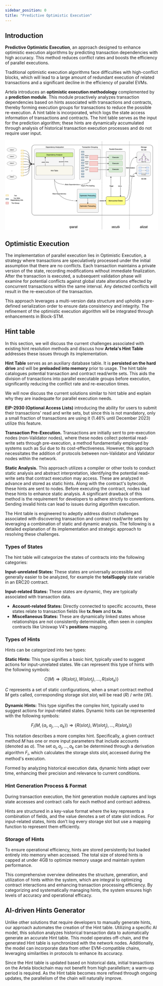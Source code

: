 ```yaml
---
sidebar_position: 0
title: "Predictive Optimistic Execution"
---
```


## Introduction

**Predictive Optimistic Execution**, an approach designed to enhance optimistic execution algorithms by predicting transaction dependencies with high accuracy. This method reduces conflict rates and boosts the efficiency of parallel executions.

Traditional optimistic execution algorithms face difficulties with high-conflict blocks, which will lead to a large amount of redundant execution of related transactions and a significant decline in the efficiency of parallel EVMs.

Artela introduces an **optimistic execution methodology** complemented by a **prediction module**. This module proactively analyzes transaction dependencies based on hints associated with transactions and contracts, thereby forming execution groups for transactions to reduce the possible re-execution. A hint table is incorporated, which logs the state access information of transactions and contracts. The hint table serves as the input for the prediction algorithm; these hints are dynamically accumulated through analysis of historical transaction execution processes and do not require user input.

![Predictive Optimistic Execution](../../img/parallel-execution.svg)

## Optimistic Execution

The implementation of parallel execution lies in Optimistic Execution, a strategy where transactions are speculatively processed under the initial assumption that there are no conflicts. Each transaction maintains a private version of the state, recording modifications without immediate finalization. After the transaction is executed, a subsequent validation phase will examine for potential conflicts against global state alterations effected by concurrent transactions within the same interval. Any detected conflicts will result in the re-execution of the transaction.

This approach leverages a multi-version data structure and upholds a pre-defined serialization order to ensure data consistency and integrity. The refinement of the optimistic execution algorithm will be integrated through enhancements in Block-STM.

## Hint table

In this section, we will discuss the current challenges associated with existing hint resolution methods and discuss how **Artela's Hint Table** addresses these issues through its implementation.

**Hint Table** serves as an auxiliary database table. It is **persisted on the hard drive** and will be **preloaded into memory** prior to usage. The hint table catalogues potential transaction and contract read/write sets. This aids the division of transactions into parallel executable groups before execution, significantly reducing the conflict rate and re-execution times.

We will now discuss the current solutions similar to hint table and explain why they are inadequate for parallel execution needs.

**EIP-2930 (Optional Access Lists)** introducing the ability for users to submit their transactions' read and write sets, but since this is not mandatory, only a small fraction of transactions are using it (1.46% until December 2023) utilize this feature.

**Transaction Pre-Execution.** Transactions are initially sent to pre-execution nodes (non-Validator nodes), where these nodes collect potential read-write sets through pre-execution, a method fundamentally employed by systems such as Sui due to its cost-effectiveness. However, this approach necessitates the addition of protocols between non-Validator and Validator nodes within the network.

**Static Analysis.** This approach utilizes a compiler or other tools to conduct static analysis and abstract interpretation, identifying the potential read-write sets that contract execution may access. These are analyzed in advance and stored as static hints. Along with the contract's bytecode, these hints are sent to nodes. Before executing the contract, nodes load these hints to enhance static analysis. A significant drawback of this method is the requirement for developers to adhere strictly to conventions. Sending invalid hints can lead to issues during algorithm execution.

The Hint table is engineered to adeptly address distinct challenges associated with discovering transaction and contract read/write sets by leveraging a combination of static and dynamic analysis. The following is a detailed explanation of its implementation and strategic approach to resolving these challenges.

### Types of States

The hint table will categorize the states of contracts into the following categories:

**Input-unrelated States:** These states are universally accessible and generally easier to be analyzed, for example the **totalSupply** state variable in an ERC20 contract.

**Input-related States:** These states are dynamic, they are typically associated with transaction data.

- **Account-related States:** Directly connected to specific accounts, these states relate to transaction fields like **tx.from** and **tx.to**.
- **Miscellaneous States:** These are dynamically linked states whose relationships are not consistently determinable, often seen in complex contracts like Uniswap V4's **positions** mapping.

### Types of Hints

Hints can be categorized into two types:

**Static Hints:** This type signifies a basic hint, typically used to suggest actions for input-unrelated states. We can represent this type of hints with the following symbols:

$$
C(M) \Rightarrow \{ R(slot_i), W(slot_j), ..., R(slot_k) \}
$$

$C$ represents a set of static configurations, when a smart contract method $M$ gets called, corresponding storage slot $slot_i$ will be read ($R$) / write ($W$).

**Dynamic Hints:** This type signifies the complex hint, typically used to suggest actions for input-related states. Dynamic hints can be represented with the following symbols:

$$
F_i(M, \{a_i, a_j, ..., a_k\}) \Rightarrow \{
R(slot_i),
W(slot_j),
...,
R(slot_k)
\}
$$

This notation describes a more complex hint. Specifically, a given contract method $M$ has one or more input parameters that include accounts (denoted as $a$). The set ${a_i, a_j, ..., a_k}$ can be determined through a derivation algorithm $F_i$, which calculates the storage slots $slot_i$ accessed during the method's execution.

Formed by analyzing historical execution data, dynamic hints adapt over time, enhancing their precision and relevance to current conditions.

### Hint Generation Process & Format

During transaction execution, the hint generation module captures and logs state accesses and contract calls for each method and contract address.

Hints are structured in a key-value format where the key represents a combination of fields, and the value denotes a set of state slot indices. For input-related states, hints don’t log every storage slot but use a mapping function to represent them efficiently.

### Storage of Hints

To ensure operational efficiency, hints are stored persistently but loaded entirely into memory when accessed. The total size of stored hints is capped at under 4GB to optimize memory usage and maintain system performance.

This comprehensive overview delineates the structure, generation, and utilization of hints within the system, which are integral to optimizing contract interactions and enhancing transaction processing efficiency. By categorizing and systematically managing hints, the system ensures high levels of accuracy and operational efficacy.

## AI-driven Hints Generator

Unlike other solutions that require developers to manually generate hints, our approach automates the creation of the Hint table. Utilizing a specific AI model, this solution analyzes historical transaction data to automatically generate an accurate Hint table. This model operates off-chain, and the generated Hint table is synchronized with the network nodes. Additionally, the model can incorporate data from other EVM-compatible chains, leveraging similarities in protocols to enhance its accuracy.

Since the Hint table is updated based on historical data, initial transactions on the Artela blockchain may not benefit from high parallelism; a warm-up period is required. As the Hint table becomes more refined through ongoing updates, the parallelism of the chain will naturally improve.
